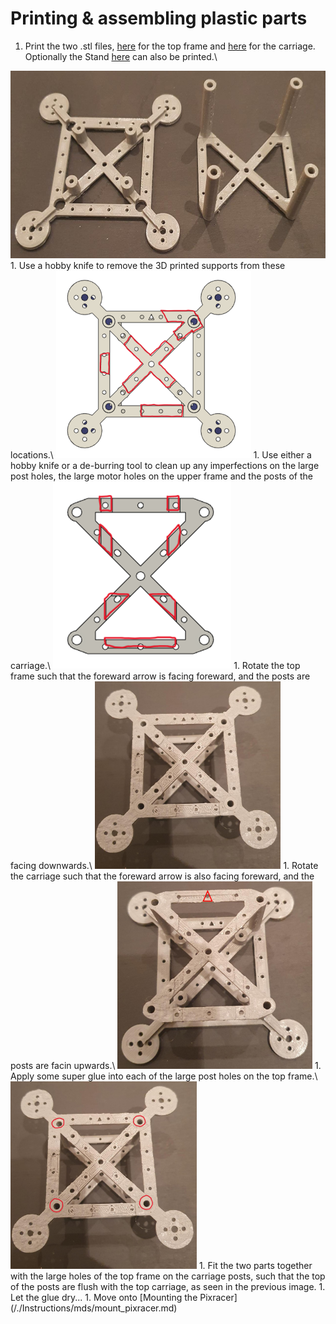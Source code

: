 # Printing & assembling plastic parts

1. Print the two .stl files, [here](/./Mechanical%20Design/STL%20Files/Frame_top.stl) for the top frame and [here](/./Mechanical%20Design/STL%20Files/Frame_carriage.stl) for the carriage. Optionally the Stand [here](/./Mechanical%20Design/STL%20Files/Stand.stl) can also be printed.\ 
<img src="/./Images/Instructions/3.jpeg" height="300">
1. Use a hobby knife to remove the 3D printed supports from these locations.\ 
<img src="/./Images/Instructions/supp1.png" height="300">
1. Use either a hobby knife or a de-burring tool to clean up any imperfections on the large post holes, the large motor holes on the upper frame and the posts of the carriage.\ 
<img src="/./Images/Instructions/supp2.png" height="300">
1. Rotate the top frame such that the foreward arrow is facing foreward, and the posts are facing downwards.\ 
<img src="/./Images/Instructions/1.jpeg" height="300">
1. Rotate the carriage such that the foreward arrow is also facing foreward, and the posts are facin upwards.\ 
<img src="/./Images/Instructions/2.jpg" height="300">
1. Apply some super glue into each of the large post holes on the top frame.\
<img src="/./Images/Instructions/1glue.jpg" height="300">
1. Fit the two parts together with the large holes of the top frame on the carriage posts, such that the top of the posts are flush with the top carriage, as seen in the previous image.
1. Let the glue dry...
1. Move onto [Mounting the Pixracer](/./Instructions/mds/mount_pixracer.md)



